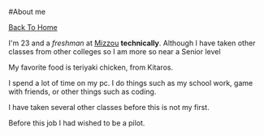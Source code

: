 #About me 
  
<a href="https://github.com/Bradin-b/INFOTC-1000-MidTerm">
  Back To Home
</a>
  
I'm 23 and a _freshman_ at [Mizzou](https://missouri.edu/) __technically__. Although I have taken other classes from other colleges so I am more so near a Senior level

My favorite food is teriyaki chicken, from Kitaros.

I spend a lot of time on my pc. I do things such as my school work, game with friends, or other things such as coding.

I have taken several other classes before this is not my first.

Before this job I had wished to be a pilot.
